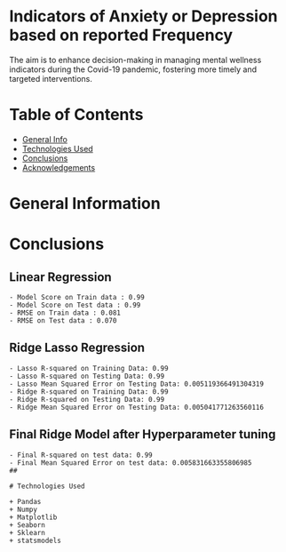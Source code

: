 # Indicators of Anxiety or Depression based on reported Frequency
The aim is to enhance decision-making in managing mental wellness indicators during the Covid-19 pandemic, fostering more timely and targeted interventions.


# Table of Contents

+ [General Info](#general-information)
+ [Technologies Used](#technologies-used)
+ [Conclusions](#conclusions)
+ [Acknowledgements](#acknowledgements)


# General Information 



# Conclusions

## Linear Regression

```
- Model Score on Train data : 0.99
- Model Score on Test data : 0.99
- RMSE on Train data : 0.081
- RMSE on Test data : 0.070
```

## Ridge Lasso Regression

```
- Lasso R-squared on Training Data: 0.99
- Lasso R-squared on Testing Data: 0.99
- Lasso Mean Squared Error on Testing Data: 0.005119366491304319
- Ridge R-squared on Training Data: 0.99
- Ridge R-squared on Testing Data: 0.99
- Ridge Mean Squared Error on Testing Data: 0.005041771263560116
```

## Final Ridge Model after Hyperparameter tuning 

```
- Final R-squared on test data: 0.99
- Final Mean Squared Error on test data: 0.005831663355806985
## 

# Technologies Used

+ Pandas
+ Numpy
+ Matplotlib
+ Seaborn
+ Sklearn
+ statsmodels

